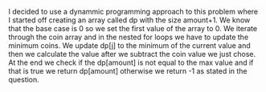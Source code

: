 I decided to use a dynammic programming approach to this problem where I started off creating an array called dp with the size amount+1. We know that the base case is 0 so we set the first value of the array to 0. We iterate through the coin array and in the nested for loops we have to update the minimum coins. We update dp[j] to the minimum of the current value and then we calculate the value after we subtract the coin value we just chose. At the end we check if the dp[amount] is not equal to the max value and if that is true we return dp[amount] otherwise we return -1 as stated in the question.

